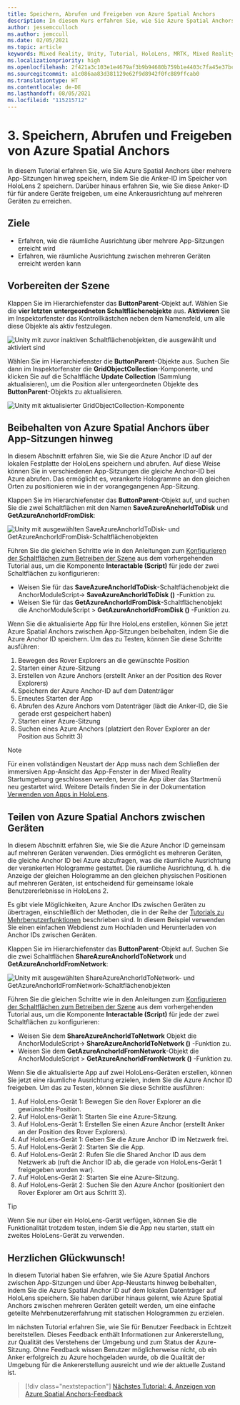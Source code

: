 ```yaml
---
title: Speichern, Abrufen und Freigeben von Azure Spatial Anchors
description: In diesem Kurs erfahren Sie, wie Sie Azure Spatial Anchors in einer Mixed Reality-Anwendung speichern, abrufen und teilen.
author: jessemcculloch
ms.author: jemccull
ms.date: 02/05/2021
ms.topic: article
keywords: Mixed Reality, Unity, Tutorial, HoloLens, MRTK, Mixed Reality Toolkit, UWP, Azure Spatial Anchors, App-Sitzungen
ms.localizationpriority: high
ms.openlocfilehash: 2f421a3c103e1e4679af3b9b94680b759b1e4403c7fa45e37bca20373a79a0cf
ms.sourcegitcommit: a1c086aa83d381129e62f9d8942f0fc889ffcab0
ms.translationtype: HT
ms.contentlocale: de-DE
ms.lasthandoff: 08/05/2021
ms.locfileid: "115215712"
---
```

# <a name="3-saving-retrieving-and-sharing-azure-spatial-anchors"></a>3. Speichern, Abrufen und Freigeben von Azure Spatial Anchors

In diesem Tutorial erfahren Sie, wie Sie Azure Spatial Anchors über mehrere App-Sitzungen hinweg speichern, indem Sie die Anker-ID im Speicher von HoloLens 2 speichern. Darüber hinaus erfahren Sie, wie Sie diese Anker-ID für für andere Geräte freigeben, um eine Ankerausrichtung auf mehreren Geräten zu erreichen.

## <a name="objectives"></a>Ziele

* Erfahren, wie die räumliche Ausrichtung über mehrere App-Sitzungen erreicht wird
* Erfahren, wie räumliche Ausrichtung zwischen mehreren Geräten erreicht werden kann

## <a name="preparing-the-scene"></a>Vorbereiten der Szene

Klappen Sie im Hierarchiefenster das **ButtonParent**-Objekt auf. Wählen Sie die **vier letzten untergeordneten Schaltflächenobjekte** aus. **Aktivieren** Sie im Inspektorfenster das Kontrollkästchen neben dem Namensfeld, um alle diese Objekte als aktiv festzulegen.

![Unity mit zuvor inaktiven Schaltflächenobjekten, die ausgewählt und aktiviert sind](images/mr-learning-asa/asa-03-section1-step1-1.png)

Wählen Sie im Hierarchiefenster die **ButtonParent**-Objekte aus. Suchen Sie dann im Inspektorfenster die **GridObjectCollection**-Komponente, und klicken Sie auf die Schaltfläche **Update Collection** (Sammlung aktualisieren), um die Position aller untergeordneten Objekte des **ButtonParent**-Objekts zu aktualisieren.

![Unity mit aktualisierter GridObjectCollection-Komponente](images/mr-learning-asa/asa-03-section1-step1-2.png)

## <a name="persisting-azure-spatial-anchors-between-app-sessions"></a>Beibehalten von Azure Spatial Anchors über App-Sitzungen hinweg

In diesem Abschnitt erfahren Sie, wie Sie die Azure Anchor ID auf der lokalen Festplatte der HoloLens speichern und abrufen. Auf diese Weise können Sie in verschiedenen App-Sitzungen die gleiche Anchor-ID bei Azure abrufen. Das ermöglicht es, verankerte Hologramme an den gleichen Orten zu positionieren wie in der vorangegangenen App-Sitzung.

Klappen Sie im Hierarchiefenster das **ButtonParent**-Objekt auf, und suchen Sie die zwei Schaltflächen mit den Namen **SaveAzureAnchorIdToDisk** und **GetAzureAnchorIdFromDisk**:

![Unity mit ausgewählten SaveAzureAnchorIdToDisk- und GetAzureAnchorIdFromDisk-Schaltflächenobjekten](images/mr-learning-asa/asa-03-section2-step1-1.png)

Führen Sie die gleichen Schritte wie in den Anleitungen zum [Konfigurieren der Schaltflächen zum Betreiben der Szene](mr-learning-asa-02.md#configuring-the-buttons-to-operate-the-scene) aus dem vorhergehenden Tutorial aus, um die Komponente **Interactable (Script)** für jede der zwei Schaltflächen zu konfigurieren:

* Weisen Sie für das **SaveAzureAnchorIdToDisk**-Schaltflächenobjekt die AnchorModuleScript-> **SaveAzureAnchorIdToDisk ()** -Funktion zu.
* Weisen Sie für das **GetAzureAnchorIdFromDisk**-Schaltflächenobjekt die AnchorModuleScript > **GetAzureAnchorIdFromDisk ()** -Funktion zu.

Wenn Sie die aktualisierte App für Ihre HoloLens erstellen, können Sie jetzt Azure Spatial Anchors zwischen App-Sitzungen beibehalten, indem Sie die Azure Anchor ID speichern. Um das zu Testen, können Sie diese Schritte ausführen:

1. Bewegen des Rover Explorers an die gewünschte Position
2. Starten einer Azure-Sitzung
3. Erstellen von Azure Anchors (erstellt Anker an der Position des Rover Explorers)
4. Speichern der Azure Anchor-ID auf dem Datenträger
5. Erneutes Starten der App
6. Abrufen des Azure Anchors vom Datenträger (lädt die Anker-ID, die Sie gerade erst gespeichert haben)
7. Starten einer Azure-Sitzung
8. Suchen eines Azure Anchors (platziert den Rover Explorer an der Position aus Schritt 3)

> [!NOTE]
> Für einen vollständigen Neustart der App muss nach dem Schließen der immersiven App-Ansicht das App-Fenster in der Mixed Reality Startumgebung geschlossen werden, bevor die App über das Startmenü neu gestartet wird. Weitere Details finden Sie in der Dokumentation [Verwenden von Apps in HoloLens](/hololens/holographic-home#using-apps-on-hololens).

## <a name="sharing-azure-spatial-anchors-between-devices"></a>Teilen von Azure Spatial Anchors zwischen Geräten

In diesem Abschnitt erfahren Sie, wie Sie die Azure Anchor ID gemeinsam auf mehreren Geräten verwenden. Dies ermöglicht es mehreren Geräten, die gleiche Anchor ID bei Azure abzufragen, was die räumliche Ausrichtung der verankerten Hologramme gestattet. Die räumliche Ausrichtung, d. h. die Anzeige der gleichen Hologramme an den gleichen physischen Positionen auf mehreren Geräten, ist entscheidend für gemeinsame lokale Benutzererlebnisse in HoloLens 2.

Es gibt viele Möglichkeiten, Azure Anchor IDs zwischen Geräten zu übertragen, einschließlich der Methoden, die in der Reihe der [Tutorials zu Mehrbenutzerfunktionen](mr-learning-sharing-02.md) beschrieben sind. In diesem Beispiel verwenden Sie einen einfachen Webdienst zum Hochladen und Herunterladen von Anchor IDs zwischen Geräten.

Klappen Sie im Hierarchiefenster das **ButtonParent**-Objekt auf.   Suchen Sie die zwei Schaltflächen **ShareAzureAnchorIdToNetwork** und **GetAzureAnchorIdFromNetwork**:

![Unity mit ausgewählten ShareAzureAnchorIdToNetwork- und GetAzureAnchorIdFromNetwork-Schaltflächenobjekten](images/mr-learning-asa/asa-03-section3-step1-1.png)

Führen Sie die gleichen Schritte wie in den Anleitungen zum [Konfigurieren der Schaltflächen zum Betreiben der Szene](mr-learning-asa-02.md#configuring-the-buttons-to-operate-the-scene) aus dem vorhergehenden Tutorial aus, um die Komponente **Interactable (Script)** für jede der zwei Schaltflächen zu konfigurieren:

* Weisen Sie dem **ShareAzureAnchorIdToNetwork** Objekt die AnchorModuleScript-> **ShareAzureAnchorIdToNetwork ()** -Funktion zu.
* Weisen Sie dem **GetAzureAnchorIdFromNetwork**-Objekt die AnchorModuleScript > **GetAzureAnchorIdFromNetwork ()** -Funktion zu.

Wenn Sie die aktualisierte App auf zwei HoloLens-Geräten erstellen, können Sie jetzt eine räumliche Ausrichtung erzielen, indem Sie die Azure Anchor ID freigeben. Um das zu Testen, können Sie diese Schritte ausführen:

1. Auf HoloLens-Gerät 1: Bewegen Sie den Rover Explorer an die gewünschte Position.
2. Auf HoloLens-Gerät 1: Starten Sie eine Azure-Sitzung.
3. Auf HoloLens-Gerät 1: Erstellen Sie einen Azure Anchor (erstellt Anker an der Position des Rover Explorers).
4. Auf HoloLens-Gerät 1: Geben Sie die Azure Anchor ID im Netzwerk frei.
5. Auf HoloLens-Gerät 2: Starten Sie die App.
6. Auf HoloLens-Gerät 2: Rufen Sie die Shared Anchor ID aus dem Netzwerk ab (ruft die Anchor ID ab, die gerade von HoloLens-Gerät 1 freigegeben worden war).
7. Auf HoloLens-Gerät 2: Starten Sie eine Azure-Sitzung.
8. Auf HoloLens-Gerät 2: Suchen Sie den Azure Anchor (positioniert den Rover Explorer am Ort aus Schritt 3).

> [!TIP]
> Wenn Sie nur über ein HoloLens-Gerät verfügen, können Sie die Funktionalität trotzdem testen, indem Sie die App neu starten, statt ein zweites HoloLens-Gerät zu verwenden.

## <a name="congratulations"></a>Herzlichen Glückwunsch!

In diesem Tutorial haben Sie erfahren, wie Sie Azure Spatial Anchors zwischen App-Sitzungen und über App-Neustarts hinweg beibehalten, indem Sie die Azure Spatial Anchor ID auf dem lokalen Datenträger auf HoloLens speichern. Sie haben darüber hinaus gelernt, wie Azure Spatial Anchors zwischen mehreren Geräten geteilt werden, um eine einfache geteilte Mehrbenutzererfahrung mit statischen Hologrammen zu erzielen.

Im nächsten Tutorial erfahren Sie, wie Sie für Benutzer Feedback in Echtzeit bereitstellen. Dieses Feedback enthält Informationen zur Ankererstellung, zur Qualität des Verstehens der Umgebung und zum Status der Azure-Sitzung. Ohne Feedback wissen Benutzer möglicherweise nicht, ob ein Anker erfolgreich zu Azure hochgeladen wurde, ob die Qualität der Umgebung für die Ankererstellung ausreicht und wie der aktuelle Zustand ist.

> [!div class="nextstepaction"]
> [Nächstes Tutorial: 4. Anzeigen von Azure Spatial Anchors-Feedback](mr-learning-asa-04.md)
